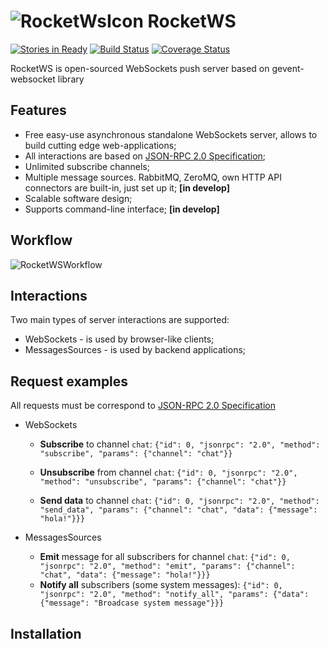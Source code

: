 ![RocketWsIcon](https://www.dropbox.com/s/rkhtagviyjf1bvp/rocket_icon.png?dl=1) RocketWS
====================================================================================================
[![Stories in Ready](https://badge.waffle.io/prawn-cake/RocketWS.png?label=ready&title=Ready)](https://waffle.io/prawn-cake/RocketWS)
[![Build Status](https://travis-ci.org/prawn-cake/RocketWS.svg)](https://travis-ci.org/prawn-cake/RocketWS)
[![Coverage Status](https://img.shields.io/coveralls/prawn-cake/RocketWS.svg)](https://coveralls.io/r/prawn-cake/RocketWS)

RocketWS is open-sourced WebSockets push server based on gevent-websocket library


Features
---------

* Free easy-use asynchronous standalone WebSockets server, allows to build cutting edge web-applications;
* All interactions are based on [JSON-RPC 2.0 Specification](http://www.jsonrpc.org/specification); 
* Unlimited subscribe channels;
* Multiple message sources. RabbitMQ, ZeroMQ, own HTTP API connectors are built-in, just set up it; **[in develop]**
* Scalable software design;
* Supports command-line interface; **[in develop]**


Workflow
---------
![RocketWSWorkflow](https://www.dropbox.com/s/nz4krowb760tpho/rocketws_workflow.png?dl=1)


Interactions
------------
Two main types of server interactions are supported:

* WebSockets - is used by browser-like clients;
* MessagesSources - is used by backend applications;


Request examples
----------------
All requests must be correspond to [JSON-RPC 2.0 Specification](http://www.jsonrpc.org/specification)

* WebSockets
  * **Subscribe** to channel `chat`:
  ```{"id": 0, "jsonrpc": "2.0", "method": "subscribe", "params": {"channel": "chat"}}```
  
  * **Unsubscribe** from channel `chat`:
  ```{"id": 0, "jsonrpc": "2.0", "method": "unsubscribe", "params": {"channel": "chat"}}```
  
  * **Send data** to channel `chat`:
  ```{"id": 0, "jsonrpc": "2.0", "method": "send_data", "params": {"channel": "chat", "data": {"message": "hola!"}}}```
    

* MessagesSources
  * **Emit** message for all subscribers for channel `chat`: ```{"id": 0, "jsonrpc": "2.0", "method": "emit", "params": {"channel": "chat", "data": {"message": "hola!"}}}```
  * **Notify all** subscribers (some system messages): ```{"id": 0, "jsonrpc": "2.0", "method": "notify_all", "params": {"data": {"message": "Broadcase system message"}}}```


Installation
------------
